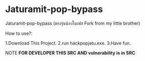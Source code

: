 # Jaturamit-pop-bypass
Jaturamit-pop-bypass (ของรุ่นน้องในเฟส Fork from my little brother)

How to use?:

1.Download This Project.
2.run hackpopjatu.exe.
3.Have fun.

NOTE **FOR DEVELOPER THIS SRC AND vulnerability is in SRC**
